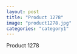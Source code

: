 ```yaml
---
layout: post
title: "Product 1278"
image: "product1278.jpg"
categories: "category1"
---
```

Product 1278
